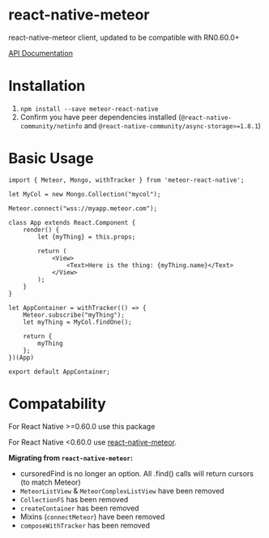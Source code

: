 # react-native-meteor
react-native-meteor client, updated to be compatible with RN0.60.0+

[API Documentation](/docs/api.md)

# Installation
1. `npm install --save meteor-react-native`
2. Confirm you have peer dependencies installed (`@react-native-community/netinfo` and `@react-native-community/async-storage>=1.8.1`)

# Basic Usage

````
import { Meteor, Mongo, withTracker } from 'meteor-react-native';

let MyCol = new Mongo.Collection("mycol");

Meteor.connect("wss://myapp.meteor.com");

class App extends React.Component {
    render() {
        let {myThing} = this.props;
        
        return (
            <View>
                <Text>Here is the thing: {myThing.name}</Text>
            </View>
        );
    }
}

let AppContainer = withTracker(() => {
    Meteor.subscribe("myThing");
    let myThing = MyCol.findOne();
    
    return {
        myThing
    };
})(App)

export default AppContainer;
````

# Compatability
For React Native >=0.60.0 use this package

For React Native <0.60.0 use [react-native-meteor](https://github.com/inProgress-team/react-native-meteor).

**Migrating from `react-native-meteor`:**
- cursoredFind is no longer an option. All .find() calls will return cursors (to match Meteor)
- `MeteorListView` & `MeteorComplexListView` have been removed
- `CollectionFS` has been removed
- `createContainer` has been removed
- Mixins (`connectMeteor`) have been removed
- `composeWithTracker` has been removed
